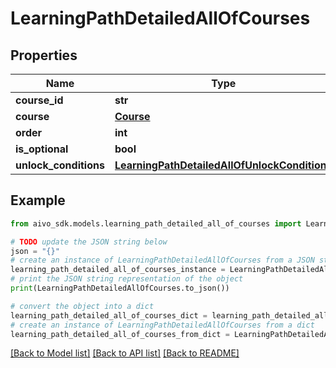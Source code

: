 # LearningPathDetailedAllOfCourses


## Properties

Name | Type | Description | Notes
------------ | ------------- | ------------- | -------------
**course_id** | **str** |  | [optional] 
**course** | [**Course**](Course.md) |  | [optional] 
**order** | **int** |  | [optional] 
**is_optional** | **bool** |  | [optional] 
**unlock_conditions** | [**LearningPathDetailedAllOfUnlockConditions**](LearningPathDetailedAllOfUnlockConditions.md) |  | [optional] 

## Example

```python
from aivo_sdk.models.learning_path_detailed_all_of_courses import LearningPathDetailedAllOfCourses

# TODO update the JSON string below
json = "{}"
# create an instance of LearningPathDetailedAllOfCourses from a JSON string
learning_path_detailed_all_of_courses_instance = LearningPathDetailedAllOfCourses.from_json(json)
# print the JSON string representation of the object
print(LearningPathDetailedAllOfCourses.to_json())

# convert the object into a dict
learning_path_detailed_all_of_courses_dict = learning_path_detailed_all_of_courses_instance.to_dict()
# create an instance of LearningPathDetailedAllOfCourses from a dict
learning_path_detailed_all_of_courses_from_dict = LearningPathDetailedAllOfCourses.from_dict(learning_path_detailed_all_of_courses_dict)
```
[[Back to Model list]](../README.md#documentation-for-models) [[Back to API list]](../README.md#documentation-for-api-endpoints) [[Back to README]](../README.md)



